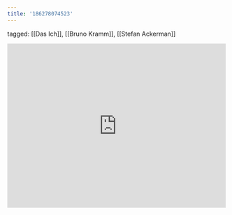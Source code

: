 ```yaml
---
title: '186278074523'
---
```

tagged: [[Das Ich]], [[Bruno Kramm]], [[Stefan Ackerman]]
<iframe allow="accelerometer; autoplay; clipboard-write; encrypted-media; gyroscope; picture-in-picture" allowfullscreen="" frameborder="0" height="375" id="youtube_iframe" src="https://www.youtube.com/embed/9slodAyjtn8?feature=oembed&amp;enablejsapi=1&amp;origin=https://safe.txmblr.com&amp;wmode=opaque" width="500"></iframe>